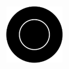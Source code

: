 <!DOCTYPE html>
<html lang="en">
<head>
    <meta charset="UTF-8">
    <meta name="viewport" content="width=device-width, initial-scale=1.0">
    <style>
        body {
            display: flex;
            justify-content: center;
            align-items: center;
            height: 30vh;
            margin: 0;
        }
        img {
            width: 30%;
            height: 30%;
        }
    </style>
</head>
<body>
    <a href="images/logo.png" target="_blank">
        <img src="images/logo.png" alt="Logo description">
    </a>
</body>
</html>
